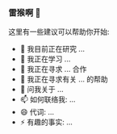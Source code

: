 ### 雷猴啊 👋

<!--
**Marlboro90/marlboro90** is a ✨ _special_ ✨ repository because its `README.md` (this file) appears on your GitHub profile.
-->

这里有一些建议可以帮助你开始:

- 🔭 我目前正在研究 ...
- 🌱 我正在学习 ...
- 👯 我正在寻求 ... 合作
- 🤔 我正在寻求有关 ... 的帮助
- 💬 问我关于 ...
- 📫 如何联络我: ...
- 😄 代词: ...
- ⚡ 有趣的事实: ...
